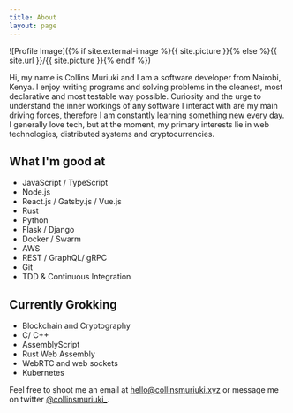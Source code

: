 ```yaml
---
title: About
layout: page
---
```


![Profile Image]({% if site.external-image %}{{ site.picture }}{% else %}{{ site.url }}/{{ site.picture }}{% endif %})

<p>
Hi, my name is Collins Muriuki and I am a software developer from Nairobi, Kenya. I enjoy writing programs and solving problems in the cleanest, most declarative and most testable way possible. Curiosity and the urge to understand the inner workings of any software I interact with are my main driving forces, therefore I am constantly learning something new every day. I generally love tech, but at the moment, my primary interests lie in web technologies, distributed systems and cryptocurrencies.
</p>

<!-- <p>
On the side, I am an avid gamer with PC being my platform of choice, first person shooters and role playing games are my cup of tea. Other activities I engage in during my free time are cycling, indoor rock climbing, reading fictional/ non-fictional books and learning foreign languages.
</p> -->

<h2>What I'm good at</h2>

<ul class="skill-list">
	<li>JavaScript / TypeScript</li>
	<li>Node.js</li>
	<li>React.js / Gatsby.js / Vue.js</li>
	<li>Rust</li>
	<li>Python</li>
	<li>Flask / Django</li>
	<li>Docker / Swarm</li>
	<li>AWS</li>
	<li>REST / GraphQL/ gRPC</li>
	<li>Git</li>
	<li>TDD & Continuous Integration</li>
</ul>

<h2>Currently Grokking</h2>
<ul>
	<li>Blockchain and Cryptography</li>
	<li>C/ C++</li>
	<li>AssemblyScript</li>
	<li>Rust Web Assembly</li>
	<li>WebRTC and web sockets</li>
	<li>Kubernetes</li>
</ul>

<p>Feel free to shoot me an email at <a href="mailto:hello@collinsmuriuki.xyz">hello@collinsmuriuki.xyz</a> or message me on twitter <a href="https://twitter.com/collinsmuriuki_">@collinsmuriuki_</a>.<p/>

<!-- <h2>Projects</h2>

<ul>
	<li><a href="https://github.com/">Lorem Lorem</a></li>
	<li><a href="https://github.com/">Ipsum Dolor</a></li>
	<li><a href="https://github.com/">Dolor Lorem</a></li>
</ul> -->

